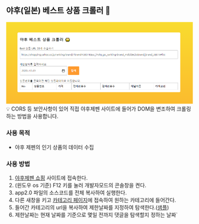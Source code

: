 ## 야후(일본) 베스트 상품 크롤러 🚀
![이미지](https://github.com/gojaebeom/YahooJapan-Best-Product-Crawler/blob/main/thumbnail.png)
💡 CORS 등 보안사항이 있어 직접 야후제펜 사이트에 들어가 DOM을 변조하여 크롤링하는 방법을 사용합니다.

### 사용 목적 
- 야후 제펜의 인기 상품의 데이터 수집

### 사용 방법
1. [야후제펜 쇼핑](https://shopping.yahoo.co.jp/) 사이트에 접속한다. 
2. (윈도우 os 기준) F12 키를 눌러 개발자모드의 콘솔창을 켠다.
3. app2.0 파일의 소스코드를 전체 복사하여 실행한다.
4. 다른 새창을 키고 [카테고리 페이지](https://shopping.yahoo.co.jp/ranking/?sc_i=shp_pc_ranking-brand_themeLink_ranking)에 접속하여 원하는 카테고리에 들어간다.
5. 들어간 카테고리의 url을 복사하여 제한날짜를 지정하여 탐색한다.([샘플](https://shopping.yahoo.co.jp/ranking/?sc_i=shp_pc_ranking-brand_themeLink_ranking))
6. 제한날짜는 현재 날짜를 기준으로 몇일 전까지 댓글을 탐색할지 정하는 날짜`